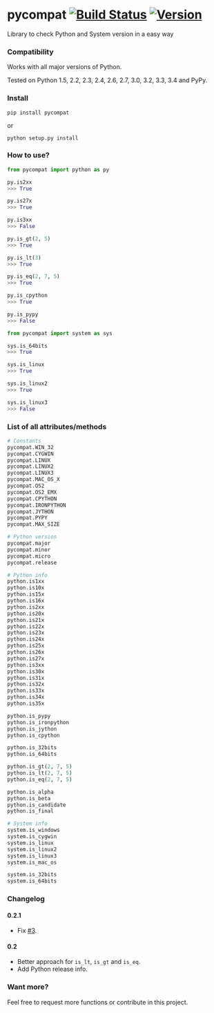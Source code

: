 pycompat [![Build Status](https://travis-ci.org/alexandrevicenzi/pycompat.svg?branch=master)](https://travis-ci.org/alexandrevicenzi/pycompat) [![Version](https://pypip.in/version/pycompat/badge.png)](https://pypi.python.org/pypi/pycompat)
========

Library to check Python and System version in a easy way

### Compatibility

Works with all major versions of Python.

Tested on Python 1.5, 2.2, 2.3, 2.4, 2.6, 2.7, 3.0, 3.2, 3.3, 3.4 and PyPy.

### Install

`pip install pycompat`

or

`python setup.py install`

### How to use?

```python
from pycompat import python as py
```

```python
py.is2xx
>>> True
```

```python
py.is27x
>>> True
```

```python
py.is3xx
>>> False
```

```python
py.is_gt(2, 5)
>>> True
```

```python
py.is_lt(3)
>>> True
```

```python
py.is_eq(2, 7, 5)
>>> True
```

```python
py.is_cpython
>>> True
```

```python
py.is_pypy
>>> False
```

```python
from pycompat import system as sys
```

```python
sys.is_64bits
>>> True
```

```python
sys.is_linux
>>> True
```

```python
sys.is_linux2
>>> True
```

```python
sys.is_linux3
>>> False
```

### List of all attributes/methods

```python
# Constants
pycompat.WIN_32
pycompat.CYGWIN
pycompat.LINUX
pycompat.LINUX2
pycompat.LINUX3
pycompat.MAC_OS_X
pycompat.OS2
pycompat.OS2_EMX
pycompat.CPYTHON
pycompat.IRONPYTHON
pycompat.JYTHON
pycompat.PYPY
pycompat.MAX_SIZE

# Python version
pycompat.major
pycompat.minor
pycompat.micro
pycompat.release

# Python info
python.is1xx
python.is10x
python.is15x
python.is16x
python.is2xx
python.is20x
python.is21x
python.is22x
python.is23x
python.is24x
python.is25x
python.is26x
python.is27x
python.is3xx
python.is30x
python.is31x
python.is32x
python.is33x
python.is34x
python.is35x

python.is_pypy
python.is_ironpython
python.is_jython
python.is_cpython

python.is_32bits
python.is_64bits

python.is_gt(2, 7, 5)
python.is_lt(2, 7, 5)
python.is_eq(2, 7, 5)

python.is_alpha
python.is_beta
python.is_candidate
python.is_final

# System info
system.is_windows
system.is_cygwin
system.is_linux
system.is_linux2
system.is_linux3
system.is_mac_os

system.is_32bits
system.is_64bits
```

### Changelog

#### 0.2.1

- Fix [#3](https://github.com/alexandrevicenzi/pycompat/issues/3).

#### 0.2

- Better approach for `is_lt`, `is_gt` and `is_eq`.
- Add Python release info.

### Want more?

Feel free to request more functions or contribute in this project.
